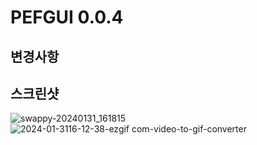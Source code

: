 # PEFGUI 0.0.4

## 변경사항

## 스크린샷
![swappy-20240131_161815](https://github.com/yumzi114/pefgui/assets/95202277/dbf76ece-3e4f-4736-95ab-da1e1d3879a2)
![2024-01-3116-12-38-ezgif com-video-to-gif-converter](https://github.com/yumzi114/pefgui/assets/95202277/1102af23-47ef-4aa7-8b3d-7f78f113c542)